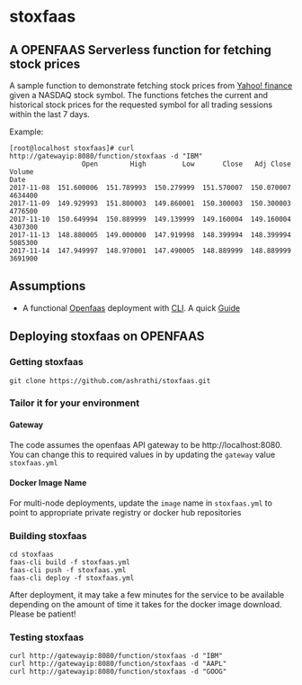 # stoxfaas 
## A OPENFAAS Serverless function for fetching stock prices

A sample function to demonstrate fetching stock prices from [Yahoo! finance](https://finance.yahoo.com/quote/USA/) given a NASDAQ stock symbol.
The functions fetches the current and historical stock prices for the requested symbol for all trading sessions within the last 7 days.

Example:

```
[root@localhost stoxfaas]# curl http://gatewayip:8080/function/stoxfaas -d "IBM"
                  Open        High         Low       Close   Adj Close   Volume
Date
2017-11-08  151.600006  151.789993  150.279999  151.570007  150.070007  4634400
2017-11-09  149.929993  151.800003  149.860001  150.300003  150.300003  4776500
2017-11-10  150.649994  150.889999  149.139999  149.160004  149.160004  4307300
2017-11-13  148.880005  149.000000  147.919998  148.399994  148.399994  5085300
2017-11-14  147.949997  148.970001  147.490005  148.889999  148.889999  3691900
```

## Assumptions ##
- A functional [Openfaas](http://github.com/openfaas/) deployment with [CLI](http://github.com/openfaas/). A quick [Guide](https://blog.alexellis.io/first-faas-python-function/)

## Deploying **stoxfaas** on OPENFAAS

### Getting stoxfaas

``git clone https://github.com/ashrathi/stoxfaas.git``

### Tailor it for your environment

#### Gateway
The code assumes the openfaas API gateway to be http://localhost:8080.  <br>
You can change this to required values in by updating the `gateway` value `stoxfaas.yml`

#### Docker Image Name
For multi-node deployments, update the `image` name in `stoxfaas.yml` to point to appropriate private registry or docker hub repositories

### Building stoxfaas

````
cd stoxfaas
faas-cli build -f stoxfaas.yml
faas-cli push -f stoxfaas.yml
faas-cli deploy -f stoxfaas.yml
````

After deployment, it may take a few minutes for the service to be available depending on the amount of time it takes for the docker image download. Please be patient!

### Testing stoxfaas

````
curl http://gatewayip:8080/function/stoxfaas -d "IBM"
curl http://gatewayip:8080/function/stoxfaas -d "AAPL"
curl http://gatewayip:8080/function/stoxfaas -d "GOOG"
````

